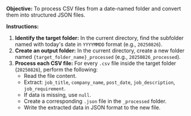 **Objective:** To process CSV files from a date-named folder and convert them into structured JSON files.

**Instructions:**

1.  **Identify the target folder:** In the current directory, find the subfolder named with today's date in `YYYYMMDD` format (e.g., `20250826`).
2.  **Create an output folder:** In the current directory, create a new folder named `{target_folder_name}_processed` (e.g., `20250826_processed`).
3.  **Process each CSV file:** For every `.csv` file inside the target folder (`20250826`), perform the following:
    * Read the file content.
    * Extract: `job_title`, `company_name`, `post_date`, `job_description`, `job_requirement`.
    * If data is missing, use `null`.
    * Create a corresponding `.json` file in the `_processed` folder.
    * Write the extracted data in JSON format to the new file.